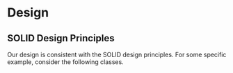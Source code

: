 # Design

## SOLID Design Principles

Our design is consistent with the SOLID design principles. For some specific example, consider the following classes.

### 

